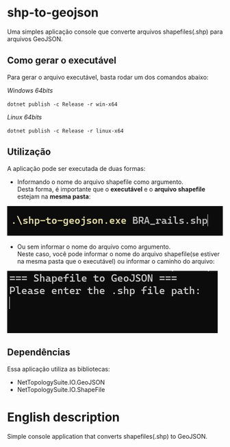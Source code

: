 # **shp-to-geojson**

Uma simples aplicação console que converte arquivos shapefiles(.shp) para arquivos GeoJSON.

## **Como gerar o executável**

Para gerar o arquivo executável, basta rodar um dos comandos abaixo:

*Windows 64bits*

`dotnet publish -c Release -r win-x64`

*Linux 64bits*

`dotnet publish -c Release -r linux-x64`

## **Utilização**

A aplicação pode ser executada de duas formas:
- Informando o nome do arquivo shapefile como argumento.<br>
Desta forma, é importante que o **executável** e o **arquivo shapefile** estejam na **mesma pasta**:

![Exemplo de execução informando o nome do arquivo](/assets/example1.jpg)

- Ou sem informar o nome do arquivo como argumento.<br>
Neste caso, você pode informar o nome do arquivo shapefile(se estiver na mesma pasta que o executável) ou informar o caminho do arquivo:

![Exemplo de execução sem informar o nome do arquivo](/assets/example2.jpg)

## Dependências

Essa aplicação utiliza as bibliotecas:
- NetTopologySuite.IO.GeoJSON
- NetTopologySuite.IO.ShapeFile

# English description

Simple console application that converts shapefiles(.shp) to GeoJSON.